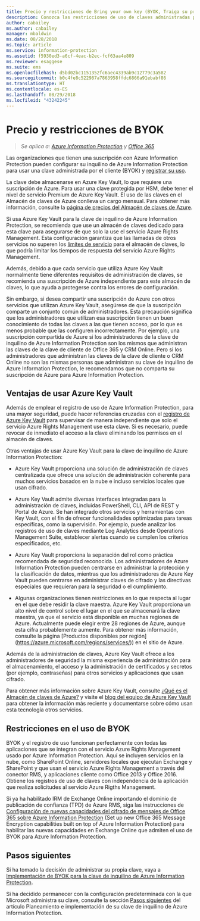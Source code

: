 ```yaml
---
title: Precio y restricciones de Bring your own key (BYOK, Traiga su propia clave) - Azure Information Protection
description: Conozca las restricciones de uso de claves administradas por el cliente, conocidas como "Bring Your Own Key" (BYOK) con Azure Information Protection.
author: cabailey
ms.author: cabailey
manager: mbaldwin
ms.date: 08/28/2018
ms.topic: article
ms.service: information-protection
ms.assetid: f5930ed3-a6cf-4eac-b2ec-fcf63aa4e809
ms.reviewer: esaggese
ms.suite: ems
ms.openlocfilehash: d5bd02bc1151352fc6aec4339ab9c12779c3a582
ms.sourcegitcommit: b0c4fe8c522987a7863958ffdc6866a91ebabf86
ms.translationtype: HT
ms.contentlocale: es-ES
ms.lasthandoff: 08/29/2018
ms.locfileid: "43242245"
---
```

# <a name="byok-pricing-and-restrictions"></a>Precio y restricciones de BYOK

>*Se aplica a: [Azure Information Protection](https://azure.microsoft.com/pricing/details/information-protection) y [Office 365](http://download.microsoft.com/download/E/C/F/ECF42E71-4EC0-48FF-AA00-577AC14D5B5C/Azure_Information_Protection_licensing_datasheet_EN-US.pdf)*


Las organizaciones que tienen una suscripción con Azure Information Protection pueden configurar su inquilino de Azure Information Protection para usar una clave administrada por el cliente (BYOK) y [registrar su uso](./log-analyze-usage.md). 

La clave debe almacenarse en Azure Key Vault, lo que requiere una suscripción de Azure. Para usar una clave protegida por HSM, debe tener el nivel de servicio Premium de Azure Key Vault. El uso de las claves en el Almacén de claves de Azure conlleva un cargo mensual. Para obtener más información, consulte la [página de precios del Almacén de claves de Azure](https://azure.microsoft.com/pricing/details/key-vault/).

Si usa Azure Key Vault para la clave de inquilino de Azure Information Protection, se recomienda que use un almacén de claves dedicado para esta clave para asegurarse de que solo la use el servicio Azure Rights Management. Esta configuración garantiza que las llamadas de otros servicios no superen los [límites de servicio](/azure/key-vault/key-vault-service-limits) para el almacén de claves, lo que podría limitar los tiempos de respuesta del servicio Azure Rights Management.  

Además, debido a que cada servicio que utiliza Azure Key Vault normalmente tiene diferentes requisitos de administración de claves, se recomienda una suscripción de Azure independiente para este almacén de claves, lo que ayuda a protegerse contra los errores de configuración. 

Sin embargo, si desea compartir una suscripción de Azure con otros servicios que utilizan Azure Key Vault, asegúrese de que la suscripción comparte un conjunto común de administradores. Esta precaución significa que los administradores que utilizan esa suscripción tienen un buen conocimiento de todas las claves a las que tienen acceso, por lo que es menos probable que las configuren incorrectamente. Por ejemplo, una suscripción compartida de Azure si los administradores de la clave de inquilino de Azure Information Protection son los mismos que administran las claves de la clave de cliente de Office 365 y CRM Online. Pero si los administradores que administran las claves de la clave de cliente o CRM Online no son las mismas personas que administran su clave de inquilino de Azure Information Protection, le recomendamos que no comparta su suscripción de Azure para Azure Information Protection.

## <a name="benefits-of-using-azure-key-vault"></a>Ventajas de usar Azure Key Vault

Además de emplear el registro de uso de Azure Information Protection, para una mayor seguridad, puede hacer referencias cruzadas con el [registro de Azure Key Vault](https://azure.microsoft.com/documentation/articles/key-vault-logging/) para supervisar de manera independiente que solo el servicio Azure Rights Management use esta clave. Si es necesario, puede revocar de inmediato el acceso a la clave eliminando los permisos en el almacén de claves.

Otras ventajas de usar Azure Key Vault para la clave de inquilino de Azure Information Protection:

- Azure Key Vault proporciona una solución de administración de claves centralizada que ofrece una solución de administración coherente para muchos servicios basados en la nube e incluso servicios locales que usan cifrado.

- Azure Key Vault admite diversas interfaces integradas para la administración de claves, incluidas PowerShell, CLI, API de REST y Portal de Azure. Se han integrado otros servicios y herramientas con Key Vault, con el fin de ofrecer funcionalidades optimizadas para tareas específicas, como la supervisión. Por ejemplo, puede analizar los registros de uso de claves mediante Log Analytics desde Operations Management Suite, establecer alertas cuando se cumplen los criterios especificados, etc.

- Azure Key Vault proporciona la separación del rol como práctica recomendada de seguridad reconocida. Los administradores de Azure Information Protection pueden centrarse en administrar la protección y la clasificación de datos, mientras que los administradores de Azure Key Vault pueden centrarse en administrar claves de cifrado y las directivas especiales que requieran para la seguridad o el cumplimiento.

- Algunas organizaciones tienen restricciones en lo que respecta al lugar en el que debe residir la clave maestra. Azure Key Vault proporciona un alto nivel de control sobre el lugar en el que se almacenará la clave maestra, ya que el servicio está disponible en muchas regiones de Azure. Actualmente puede elegir entre 28 regiones de Azure, aunque esta cifra probablemente aumente. Para obtener más información, consulte la página [Productos disponibles por región] (https://azure.microsoft.com/regions/services/)) en el sitio de Azure.

Además de la administración de claves, Azure Key Vault ofrece a los administradores de seguridad la misma experiencia de administración para el almacenamiento, el acceso y la administración de certificados y secretos (por ejemplo, contraseñas) para otros servicios y aplicaciones que usan cifrado. 

Para obtener más información sobre Azure Key Vault, consulte [¿Qué es el Almacén de claves de Azure?](/azure/key-vault/key-vault-whatis) y visite el [blog del equipo de Azure Key Vault](https://cloudblogs.microsoft.com/kv/) para obtener la información más reciente y documentarse sobre cómo usan esta tecnología otros servicios.

## <a name="restrictions-when-using-byok"></a>Restricciones en el uso de BYOK

BYOK y el registro de uso funcionan perfectamente con todas las aplicaciones que se integran con el servicio Azure Rights Management usado por Azure Information Protection. Aquí se incluyen servicios en la nube, como SharePoint Online, servidores locales que ejecutan Exchange y SharePoint y que usan el servicio Azure Rights Management a través del conector RMS, y aplicaciones cliente como Office 2013 y Office 2016. Obtiene los registros de uso de claves con independencia de la aplicación que realiza solicitudes al servicio Azure Rigths Management.

Si ya ha habilitado IRM de Exchange Online importando el dominio de publicación de confianza (TPD) de Azure RMS, siga las instrucciones de [Configuración de nuevas capacidades del cifrado de mensajes de Office 365 sobre Azure Information Protection](https://support.office.com/article/7ff0c040-b25c-4378-9904-b1b50210d00e) (Set up new Office 365 Message Encryption capabilities built on top of Azure Information Protection) para habilitar las nuevas capacidades en Exchange Online que admiten el uso de BYOK para Azure Information Protection.

## <a name="next-steps"></a>Pasos siguientes

Si ha tomado la decisión de administrar su propia clave, vaya a [Implementación de BYOK para la clave de inquilino de Azure Information Protection](plan-implement-tenant-key.md#implementing-byok-for-your-azure-information-protection-tenant-key).

Si ha decidido permanecer con la configuración predeterminada con la que Microsoft administra su clave, consulte la sección [Pasos siguientes](plan-implement-tenant-key.md#next-steps) del artículo Planeamiento e implementación de su clave de inquilino de Azure Information Protection.

